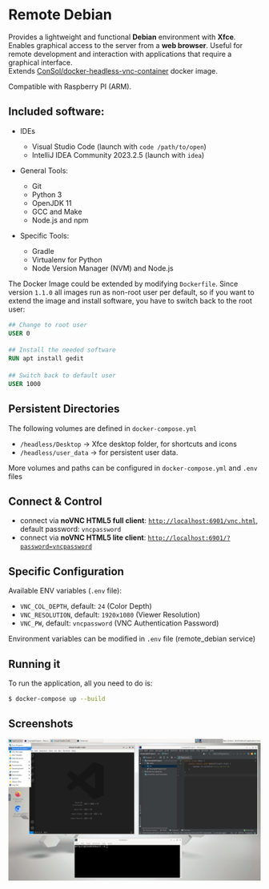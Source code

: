 # Remote Debian
Provides a lightweight and functional **Debian** environment with **Xfce**. Enables graphical access to the server from a **web browser**. Useful for remote development and interaction with applications that require a graphical interface.  
Extends [ConSol/docker-headless-vnc-container](https://github.com/ConSol/docker-headless-vnc-container) docker image.

Compatible with Raspberry PI (ARM).

## Included software:  

- IDEs
    - Visual Studio Code (launch with `code /path/to/open`)
    - IntelliJ IDEA Community 2023.2.5 (launch with `idea`)

- General Tools:
    - Git
    - Python 3
    - OpenJDK 11
    - GCC and Make
    - Node.js and npm

- Specific Tools:
    - Gradle
    - Virtualenv for Python
    - Node Version Manager (NVM) and Node.js

The Docker Image could be extended by modifying `Dockerfile`. Since version `1.1.0` all images run as non-root user per default, so if you want to extend the image and install software, you have to switch back to the root user: 

```Dockerfile
## Change to root user
USER 0

## Install the needed software
RUN apt install gedit

## Switch back to default user
USER 1000
```

## Persistent Directories

The following volumes are defined in `docker-compose.yml`

- `/headless/Desktop` -> Xfce desktop folder, for shortcuts and icons
- `/headless/user_data` -> for persistent user data.

More volumes and paths can be configured in `docker-compose.yml` and `.env` files

## Connect & Control

* connect via __noVNC HTML5 full client__: [`http://localhost:6901/vnc.html`](http://localhost:6901/vnc.html), default password: `vncpassword`
* connect via __noVNC HTML5 lite client__: [`http://localhost:6901/?password=vncpassword`](http://localhost:6901/?password=vncpassword)

## Specific Configuration

Available ENV variables (`.env` file):

* `VNC_COL_DEPTH`, default: `24` (Color Depth)
* `VNC_RESOLUTION`, default: `1920x1080` (Viewer Resolution)
* `VNC_PW`, default: `vncpassword` (VNC Authentication Password)

Environment variables can be modified in `.env` file (remote_debian service)

## Running it

To run the application, all you need to do is:

```bash
$ docker-compose up --build
```

## Screenshots

![Remote Desktop Screenshot](.pics/desktop_view.png)
